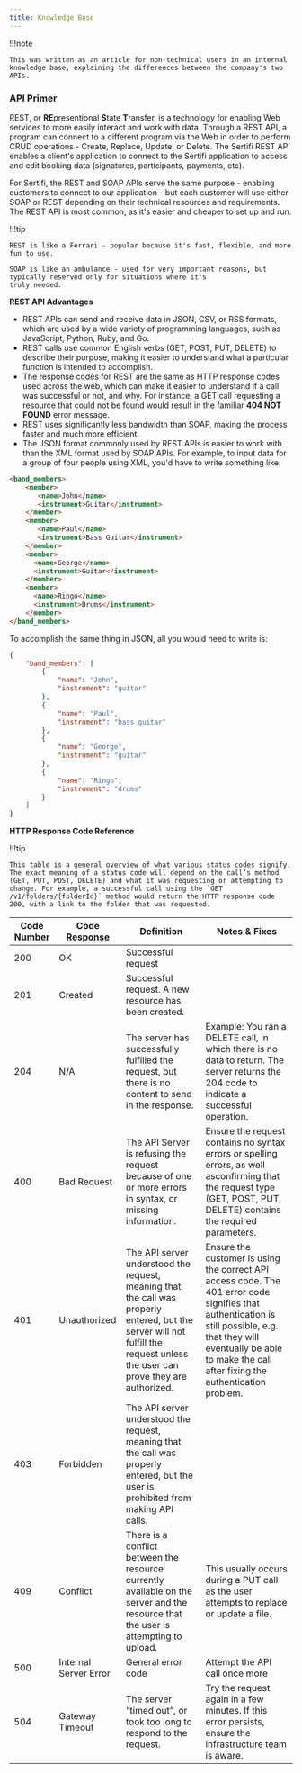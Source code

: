 ```yaml
---
title: Knowledge Base
---
```


!!!note

    This was written as an article for non-technical users in an internal knowledge base, explaining the differences between the company's two APIs.

### API Primer
REST, or **RE**presentional **S**tate **T**ransfer, is a technology for enabling Web services to more easily interact and work with
data. Through a REST API, a program can connect to a different program via the Web in order to perform CRUD
operations - Create, Replace, Update, or Delete. The Sertifi REST API enables a client's application to connect to the
Sertifi application to access and edit booking data (signatures, participants, payments, etc).

For Sertifi, the REST and SOAP APIs serve the same purpose - enabling customers to connect to our application - but each
customer will use either SOAP or REST depending on their technical resources and requirements. The REST API is most common, as it's easier and cheaper to set up and run.

!!!tip
    
    REST is like a Ferrari - popular because it's fast, flexible, and more fun to use.

    SOAP is like an ambulance - used for very important reasons, but typically reserved only for situations where it's
    truly needed.

**REST API Advantages**

* REST APIs can send and receive data in JSON, CSV, or RSS formats, which are used by a wide variety of programming
languages, such as JavaScript, Python, Ruby, and Go.
* REST calls use common English verbs (GET, POST, PUT, DELETE) to describe their purpose, making it easier to
understand what a particular function is intended to accomplish.
* The response codes for REST are the same as HTTP response codes used across the web, which can make it easier to
understand if a call was successful or not, and why. For instance, a GET call requesting a resource that could not be
found would result in the familiar **404 NOT FOUND** error message.
* REST uses significantly less bandwidth than SOAP, making the process faster and much more efficient.
* The JSON format commonly used by REST APIs is easier to work with than the XML format used by SOAP APIs. For
example, to input data for a group of four people using XML, you'd have to write something like:

```html
<band_members>
    <member>
       <name>John</name>
       <instrument>Guitar</instrument>
    </member>
    <member>
       <name>Paul</name>
       <instrument>Bass Guitar</instrument>
    </member>
    <member>
      <name>George</name>
      <instrument>Guitar</instrument>
    </member>
    <member>
      <name>Ringo</name>
      <instrument>Drums</instrument>
    </member>
</band_members>
```

To accomplish the same thing in JSON, all you would need to write is:

```json
{
    "band_members": [
        {
            "name": "John",
            "instrument": "guitar"
        },
        {
            "name": "Paul",
            "instrument": "bass guitar"
        },
        {
            "name": "George",
            "instrument": "guitar"
        },
        {
            "name": "Ringo",
            "instrument": "drums"
        }
    ]
}
```

**HTTP Response Code Reference**

!!!tip

    This table is a general overview of what various status codes signify. The exact meaning of a status code will depend on the call’s method (GET, PUT, POST, DELETE) and what it was requesting or attempting to change. For example, a successful call using the `GET /v1/folders/{folderId}` method would return the HTTP response code 200, with a link to the folder that was requested.



|Code Number|Code Response|Definition|Notes & Fixes|
|-----------|-------------|----------|-------------|
| 200 | OK | Successful request | |
| 201| Created | Successful request. A new resource has been created. |
| 204 | N/A | The server has successfully fulfilled the request, but there is no content to send in the response. | Example: You ran a DELETE call, in which there is no data to return. The server returns the 204 code to indicate a successful operation. |
| 400 | Bad Request | The API Server is refusing the request because of one or more errors in syntax, or missing information. | Ensure the request contains no syntax errors or spelling errors, as well asconfirming that the request type (GET, POST, PUT, DELETE) contains the required parameters. |
| 401 | Unauthorized | The API server understood the request, meaning that the call was properly entered, but the server will not fulfill the request unless the user can prove they are authorized. | Ensure the customer is using the correct API access code. The 401 error code signifies that authentication is still possible, e.g. that they will eventually be able to make the call after fixing the authentication problem. |
| 403 | Forbidden | The API server understood the request, meaning that the call was properly entered, but the user is prohibited from making API calls. | |
| 409 | Conflict | There is a conflict between the resource currently available on the server and the resource that the user is attempting to upload.| This usually occurs during a PUT call as the user attempts to replace or update a file. |
| 500 | Internal Server Error | General error code | Attempt the API call once more |
| 504 | Gateway Timeout | The server “timed out”, or took too long to respond to the request. | Try the request again in a few minutes. If this error persists, ensure the infrastructure team is aware. |